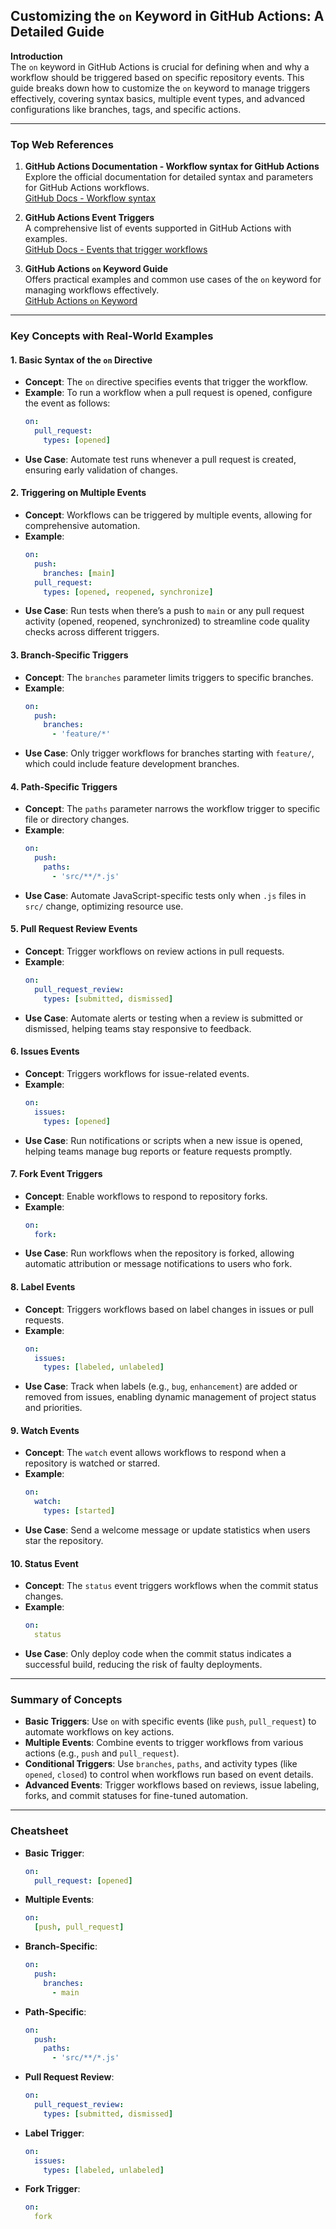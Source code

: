 ## Customizing the `on` Keyword in GitHub Actions: A Detailed Guide

**Introduction**  
The `on` keyword in GitHub Actions is crucial for defining when and why a workflow should be triggered based on specific repository events. This guide breaks down how to customize the `on` keyword to manage triggers effectively, covering syntax basics, multiple event types, and advanced configurations like branches, tags, and specific actions.

---

### Top Web References

1. **GitHub Actions Documentation - Workflow syntax for GitHub Actions**  
   Explore the official documentation for detailed syntax and parameters for GitHub Actions workflows.  
   [GitHub Docs - Workflow syntax](https://docs.github.com/en/actions/using-workflows/workflow-syntax-for-github-actions)

2. **GitHub Actions Event Triggers**  
   A comprehensive list of events supported in GitHub Actions with examples.  
   [GitHub Docs - Events that trigger workflows](https://docs.github.com/en/actions/using-workflows/events-that-trigger-workflows)

3. **GitHub Actions `on` Keyword Guide**  
   Offers practical examples and common use cases of the `on` keyword for managing workflows effectively.  
   [GitHub Actions `on` Keyword](https://docs.github.com/en/actions/learn-github-actions/events-that-trigger-workflows)

---

### Key Concepts with Real-World Examples

#### 1. **Basic Syntax of the `on` Directive**
   - **Concept**: The `on` directive specifies events that trigger the workflow.
   - **Example**: To run a workflow when a pull request is opened, configure the event as follows:
     ```yaml
     on:
       pull_request:
         types: [opened]
     ```
   - **Use Case**: Automate test runs whenever a pull request is created, ensuring early validation of changes.

#### 2. **Triggering on Multiple Events**
   - **Concept**: Workflows can be triggered by multiple events, allowing for comprehensive automation.
   - **Example**:
     ```yaml
     on:
       push:
         branches: [main]
       pull_request:
         types: [opened, reopened, synchronize]
     ```
   - **Use Case**: Run tests when there’s a push to `main` or any pull request activity (opened, reopened, synchronized) to streamline code quality checks across different triggers.

#### 3. **Branch-Specific Triggers**
   - **Concept**: The `branches` parameter limits triggers to specific branches.
   - **Example**:
     ```yaml
     on:
       push:
         branches:
           - 'feature/*'
     ```
   - **Use Case**: Only trigger workflows for branches starting with `feature/`, which could include feature development branches.

#### 4. **Path-Specific Triggers**
   - **Concept**: The `paths` parameter narrows the workflow trigger to specific file or directory changes.
   - **Example**:
     ```yaml
     on:
       push:
         paths:
           - 'src/**/*.js'
     ```
   - **Use Case**: Automate JavaScript-specific tests only when `.js` files in `src/` change, optimizing resource use.

#### 5. **Pull Request Review Events**
   - **Concept**: Trigger workflows on review actions in pull requests.
   - **Example**:
     ```yaml
     on:
       pull_request_review:
         types: [submitted, dismissed]
     ```
   - **Use Case**: Automate alerts or testing when a review is submitted or dismissed, helping teams stay responsive to feedback.

#### 6. **Issues Events**
   - **Concept**: Triggers workflows for issue-related events.
   - **Example**:
     ```yaml
     on:
       issues:
         types: [opened]
     ```
   - **Use Case**: Run notifications or scripts when a new issue is opened, helping teams manage bug reports or feature requests promptly.

#### 7. **Fork Event Triggers**
   - **Concept**: Enable workflows to respond to repository forks.
   - **Example**:
     ```yaml
     on:
       fork:
     ```
   - **Use Case**: Run workflows when the repository is forked, allowing automatic attribution or message notifications to users who fork.

#### 8. **Label Events**
   - **Concept**: Triggers workflows based on label changes in issues or pull requests.
   - **Example**:
     ```yaml
     on:
       issues:
         types: [labeled, unlabeled]
     ```
   - **Use Case**: Track when labels (e.g., `bug`, `enhancement`) are added or removed from issues, enabling dynamic management of project status and priorities.

#### 9. **Watch Events**
   - **Concept**: The `watch` event allows workflows to respond when a repository is watched or starred.
   - **Example**:
     ```yaml
     on:
       watch:
         types: [started]
     ```
   - **Use Case**: Send a welcome message or update statistics when users star the repository.

#### 10. **Status Event**
   - **Concept**: The `status` event triggers workflows when the commit status changes.
   - **Example**:
     ```yaml
     on:
       status
     ```
   - **Use Case**: Only deploy code when the commit status indicates a successful build, reducing the risk of faulty deployments.

---

### Summary of Concepts

- **Basic Triggers**: Use `on` with specific events (like `push`, `pull_request`) to automate workflows on key actions.
- **Multiple Events**: Combine events to trigger workflows from various actions (e.g., `push` and `pull_request`).
- **Conditional Triggers**: Use `branches`, `paths`, and activity types (like `opened`, `closed`) to control when workflows run based on event details.
- **Advanced Events**: Trigger workflows based on reviews, issue labeling, forks, and commit statuses for fine-tuned automation.

---

### Cheatsheet

- **Basic Trigger**:  
  ```yaml
  on:
    pull_request: [opened]
  ```
  
- **Multiple Events**:  
  ```yaml
  on:
    [push, pull_request]
  ```
  
- **Branch-Specific**:  
  ```yaml
  on:
    push:
      branches:
        - main
  ```
  
- **Path-Specific**:  
  ```yaml
  on:
    push:
      paths:
        - 'src/**/*.js'
  ```
  
- **Pull Request Review**:  
  ```yaml
  on:
    pull_request_review:
      types: [submitted, dismissed]
  ```
  
- **Label Trigger**:  
  ```yaml
  on:
    issues:
      types: [labeled, unlabeled]
  ```
  
- **Fork Trigger**:  
  ```yaml
  on:
    fork
  ```
